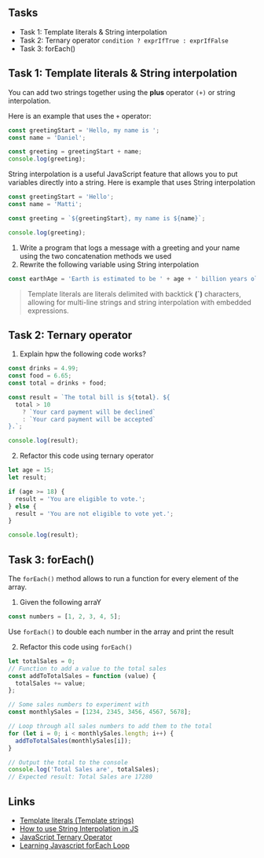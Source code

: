 ## Tasks

- Task 1: Template literals & String interpolation
- Task 2: Ternary operator `condition ? exprIfTrue : exprIfFalse`
- Task 3: forEach()

## Task 1: Template literals & String interpolation

You can add two strings together using the **plus** operator `(+)` or string interpolation.

Here is an example that uses the `+` operator:

```js
const greetingStart = 'Hello, my name is ';
const name = 'Daniel';

const greeting = greetingStart + name;
console.log(greeting);
```

String interpolation is a useful JavaScript feature that allows you to put variables directly into a string. Here is example that uses String interpolation

```js
const greetingStart = 'Hello';
const name = 'Matti';

const greeting = `${greetingStart}, my name is ${name}`;

console.log(greeting);
```

1. Write a program that logs a message with a greeting and your name using the two concatenation methods we used
2. Rewrite the following variable using String interpolation

```js
const earthAge = 'Earth is estimated to be ' + age + ' billion years old.';
```

> Template literals are literals delimited with backtick **(`)** characters, allowing for multi-line strings and string interpolation with embedded expressions.

## Task 2: Ternary operator

1. Explain hpw the following code works?

```js
const drinks = 4.99;
const food = 6.65;
const total = drinks + food;

const result = `The total bill is ${total}. ${
  total > 10
    ? `Your card payment will be declined`
    : `Your card payment will be accepted`
}.`;

console.log(result);
```

2. Refactor this code using ternary operator

```js
let age = 15;
let result;

if (age >= 18) {
  result = 'You are eligible to vote.';
} else {
  result = 'You are not eligible to vote yet.';
}

console.log(result);
```

## Task 3: forEach()

The `forEach()` method allows to run a function for every element of the array.

1. Given the following arraY

```js
const numbers = [1, 2, 3, 4, 5];
```

Use `forEach()` to double each number in the array and print the result

2. Refactor this code using `forEach()`

```js
let totalSales = 0;
// Function to add a value to the total sales
const addToTotalSales = function (value) {
  totalSales += value;
};

// Some sales numbers to experiment with
const monthlySales = [1234, 2345, 3456, 4567, 5678];

// Loop through all sales numbers to add them to the total
for (let i = 0; i < monthlySales.length; i++) {
  addToTotalSales(monthlySales[i]);
}

// Output the total to the console
console.log('Total Sales are', totalSales);
// Expected result: Total Sales are 17280
```

## Links

- [Template literals (Template strings)](https://developer.mozilla.org/en-US/docs/Web/JavaScript/Reference/Template_literals)
- [How to use String Interpolation in JS](https://www.freecodecamp.org/news/javascript-string-format-how-to-use-string-interpolation-in-js/)
- [JavaScript Ternary Operator ](https://www.programiz.com/javascript/ternary-operator)
- [Learning Javascript forEach Loop](https://www.tutorialstonight.com/javascript-foreach-loop)
